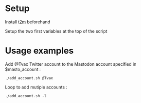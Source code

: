 # Setup

Install [t2m](https://github.com/YoloSwagTeam/t2m) beforehand

Setup the two first variables at the top of the script

# Usage examples

Add @Tvax Twitter account to the Mastodon account specified in $masto_account :

`./add_account.sh @Tvax`

Loop to add mutiple accounts :

`./add_account.sh -l`
